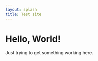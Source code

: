 ```yaml
---
layout: splash
title: Test site
---
```


# Hello, World!

Just trying to get something working here.
